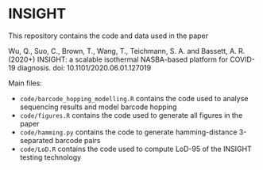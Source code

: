 # INSIGHT
This repository contains the code and data used in the paper

Wu, Q., Suo, C., Brown, T., Wang, T., Teichmann, S. A. and Bassett, A. R. (2020+) INSIGHT: a scalable isothermal NASBA-based platform for COVID-19 diagnosis. doi: 10.1101/2020.06.01.127019

Main files:
* `code/barcode_hopping_modelling.R` contains the code used to analyse sequencing results and model barcode hopping
* `code/figures.R` contains the code used to generate all figures in the paper
* `code/hamming.py` contains the code to generate hamming-distance 3-separated barcode pairs
* `code/LoD.R` contains the code used to compute LoD-95 of the INSIGHT testing technology
